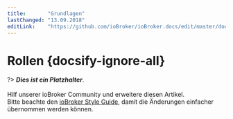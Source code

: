 ```yaml
---
title:       "Grundlagen"
lastChanged: "13.09.2018"
editLink:    "https://github.com/ioBroker/ioBroker.docs/edit/master/docs/basics/rollen.md"
---
```


# Rollen {docsify-ignore-all}

?> ***Dies ist ein Platzhalter***. 
   <br><br>
   Hilf unserer ioBroker Community und erweitere diesen Artikel.  
   Bitte beachte den [ioBroker Style Guide](appendix/style_guide), 
   damit die Änderungen einfacher übernommen werden können.
